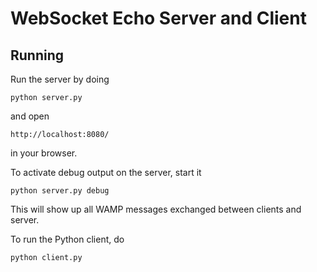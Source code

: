 WebSocket Echo Server and Client
================================

Running
-------

Run the server by doing

    python server.py

and open

    http://localhost:8080/

in your browser.

To activate debug output on the server, start it

    python server.py debug

This will show up all WAMP messages exchanged between clients and server.

To run the Python client, do

    python client.py

